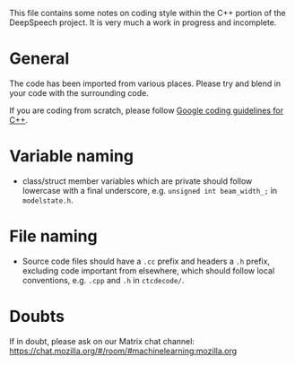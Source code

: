 This file contains some notes on coding style within the C++ portion of the
DeepSpeech project. It is very much a work in progress and incomplete.

General
=======

The code has been imported from various places. Please try and blend in your
code with the surrounding code.

If you are coding from scratch, please follow [Google coding guidelines for C++](https://google.github.io/styleguide/cppguide.html).

Variable naming
===============

* class/struct member variables which are private should follow lowercase with
  a final underscore, e.g. `unsigned int beam_width_;` in `modelstate.h`.

File naming
===========

* Source code files should have a `.cc` prefix and headers a `.h` prefix, excluding 
  code important from elsewhere, which should follow local conventions, e.g. `.cpp` and `.h` 
  in `ctcdecode/`.

Doubts
======

If in doubt, please ask on our Matrix chat channel: https://chat.mozilla.org/#/room/#machinelearning:mozilla.org

